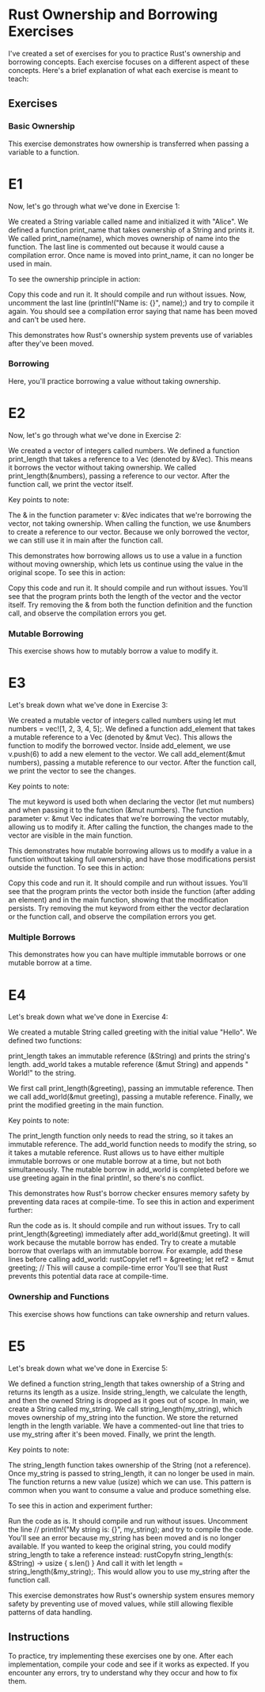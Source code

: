 # Rust Ownership and Borrowing Exercises

I've created a set of exercises for you to practice Rust's ownership and borrowing concepts. Each exercise focuses on a different aspect of these concepts. Here's a brief explanation of what each exercise is meant to teach:

## Exercises

### Basic Ownership

This exercise demonstrates how ownership is transferred when passing a variable to a function.

# E1

Now, let's go through what we've done in Exercise 1:

We created a String variable called name and initialized it with "Alice".
We defined a function print_name that takes ownership of a String and prints it.
We called print_name(name), which moves ownership of name into the function.
The last line is commented out because it would cause a compilation error. Once name is moved into print_name, it can no longer be used in main.

To see the ownership principle in action:

Copy this code and run it. It should compile and run without issues.
Now, uncomment the last line (println!("Name is: {}", name);) and try to compile it again.
You should see a compilation error saying that name has been moved and can't be used here.

This demonstrates how Rust's ownership system prevents use of variables after they've been moved.

### Borrowing

Here, you'll practice borrowing a value without taking ownership.

# E2

Now, let's go through what we've done in Exercise 2:

We created a vector of integers called numbers.
We defined a function print_length that takes a reference to a Vec<i32> (denoted by &Vec<i32>). This means it borrows the vector without taking ownership.
We called print_length(&numbers), passing a reference to our vector.
After the function call, we print the vector itself.

Key points to note:

The & in the function parameter v: &Vec<i32> indicates that we're borrowing the vector, not taking ownership.
When calling the function, we use &numbers to create a reference to our vector.
Because we only borrowed the vector, we can still use it in main after the function call.

This demonstrates how borrowing allows us to use a value in a function without moving ownership, which lets us continue using the value in the original scope.
To see this in action:

Copy this code and run it. It should compile and run without issues.
You'll see that the program prints both the length of the vector and the vector itself.
Try removing the & from both the function definition and the function call, and observe the compilation errors you get.

### Mutable Borrowing

This exercise shows how to mutably borrow a value to modify it.

# E3

Let's break down what we've done in Exercise 3:

We created a mutable vector of integers called numbers using let mut numbers = vec![1, 2, 3, 4, 5];.
We defined a function add_element that takes a mutable reference to a Vec<i32> (denoted by &mut Vec<i32>). This allows the function to modify the borrowed vector.
Inside add_element, we use v.push(6) to add a new element to the vector.
We call add_element(&mut numbers), passing a mutable reference to our vector.
After the function call, we print the vector to see the changes.

Key points to note:

The mut keyword is used both when declaring the vector (let mut numbers) and when passing it to the function (&mut numbers).
The function parameter v: &mut Vec<i32> indicates that we're borrowing the vector mutably, allowing us to modify it.
After calling the function, the changes made to the vector are visible in the main function.

This demonstrates how mutable borrowing allows us to modify a value in a function without taking full ownership, and have those modifications persist outside the function.
To see this in action:

Copy this code and run it. It should compile and run without issues.
You'll see that the program prints the vector both inside the function (after adding an element) and in the main function, showing that the modification persists.
Try removing the mut keyword from either the vector declaration or the function call, and observe the compilation errors you get.

### Multiple Borrows

This demonstrates how you can have multiple immutable borrows or one mutable borrow at a time.

# E4

Let's break down what we've done in Exercise 4:

We created a mutable String called greeting with the initial value "Hello".
We defined two functions:

print_length takes an immutable reference (&String) and prints the string's length.
add_world takes a mutable reference (&mut String) and appends " World!" to the string.

We first call print_length(&greeting), passing an immutable reference.
Then we call add_world(&mut greeting), passing a mutable reference.
Finally, we print the modified greeting in the main function.

Key points to note:

The print_length function only needs to read the string, so it takes an immutable reference.
The add_world function needs to modify the string, so it takes a mutable reference.
Rust allows us to have either multiple immutable borrows or one mutable borrow at a time, but not both simultaneously.
The mutable borrow in add_world is completed before we use greeting again in the final println!, so there's no conflict.

This demonstrates how Rust's borrow checker ensures memory safety by preventing data races at compile-time.
To see this in action and experiment further:

Run the code as is. It should compile and run without issues.
Try to call print_length(&greeting) immediately after add_world(&mut greeting). It will work because the mutable borrow has ended.
Try to create a mutable borrow that overlaps with an immutable borrow. For example, add these lines before calling add_world:
rustCopylet ref1 = &greeting;
let ref2 = &mut greeting; // This will cause a compile-time error
You'll see that Rust prevents this potential data race at compile-time.

### Ownership and Functions

This exercise shows how functions can take ownership and return values.


# E5

Let's break down what we've done in Exercise 5:

We defined a function string_length that takes ownership of a String and returns its length as a usize.
Inside string_length, we calculate the length, and then the owned String is dropped as it goes out of scope.
In main, we create a String called my_string.
We call string_length(my_string), which moves ownership of my_string into the function.
We store the returned length in the length variable.
We have a commented-out line that tries to use my_string after it's been moved.
Finally, we print the length.

Key points to note:

The string_length function takes ownership of the String (not a reference).
Once my_string is passed to string_length, it can no longer be used in main.
The function returns a new value (usize) which we can use.
This pattern is common when you want to consume a value and produce something else.

To see this in action and experiment further:

Run the code as is. It should compile and run without issues.
Uncomment the line // println!("My string is: {}", my_string); and try to compile the code. You'll see an error because my_string has been moved and is no longer available.
If you wanted to keep the original string, you could modify string_length to take a reference instead:
rustCopyfn string_length(s: &String) -> usize {
    s.len()
}
And call it with let length = string_length(&my_string);. This would allow you to use my_string after the function call.

This exercise demonstrates how Rust's ownership system ensures memory safety by preventing use of moved values, while still allowing flexible patterns of data handling.


## Instructions

To practice, try implementing these exercises one by one. After each implementation, compile your code and see if it works as expected. If you encounter any errors, try to understand why they occur and how to fix them.
